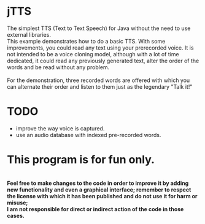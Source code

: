 # jTTS
The simplest TTS (Text to Text Speech) for Java without the need to use external libraries.
<br>
This example demonstrates how to do a basic TTS. With some improvements, you could read any text using your prerecorded voice. It is not intended to be a voice cloning model, although with a lot of time dedicated, it could read any previously generated text, alter the order of the words and be read without any problem.
<br><br>
For the demonstration, three recorded words are offered with which you can alternate their order and listen to them just as the legendary "Talk it!"
# TODO
* improve the way voice is captured.
* use an audio database with indexed pre-recorded words.

<h1>This program is for fun only.</h1>
<br>
<b>Feel free to make changes to the code in order to improve it by adding new functionality and even a graphical interface; remember to respect the license with which it has been published and do not use it for harm or misuse; <br>I am not responsible for direct or indirect action of the code in those cases.</b>
